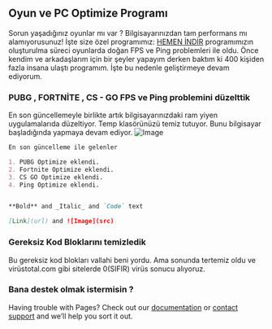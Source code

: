## Oyun ve PC Optimize Programı

Sorun yaşadığınız oyunlar mı var ? Bilgisayarınızdan tam performans mı alamıyorusunuz! İşte size özel programımız: [HEMEN İNDİR](https://github.com/pr0gramc2/pcoptimize/edit/master/README.md) programımızın oluşturulma süreci oyunlarda doğan FPS ve Ping problemleri ile oldu. Önce kendim ve arkadaşlarım için bir şeyler yapayım derken baktım ki 400 kişiden fazla insana ulaştı programım. İşte bu nedenle geliştirmeye devam ediyorum.

### PUBG , FORTNİTE , CS - GO FPS ve Ping problemini düzelttik

En son güncellemeyle birlikte artık bilgisayarınızdaki ram yiyen uygulamalarıda düzeltiyor. Temp klasörünüzü temiz tutuyor. Bunu bilgisayar başladığında yapmaya devam ediyor.
![Image](https://i.hizliresim.com/jQ37rr.png)


```markdown
En son güncelleme ile gelenler

1. PUBG Optimize eklendi.
2. Fortnite Optimize eklendi.
3. CS GO Optimize eklendi.
4. Ping Optimize eklendi.


**Bold** and _Italic_ and `Code` text

[Link](url) and ![Image](src)
```


### Gereksiz Kod Bloklarını temizledik

Bu gereksiz kod blokları vallahi beni yordu. Ama sonunda tertemiz oldu ve virüstotal.com gibi sitelerde 0(SIFIR) virüs sonucu alıyoruz.

### Bana destek olmak istermisin ?

Having trouble with Pages? Check out our [documentation](https://help.github.com/categories/github-pages-basics/) or [contact support](https://github.com/contact) and we’ll help you sort it out.
